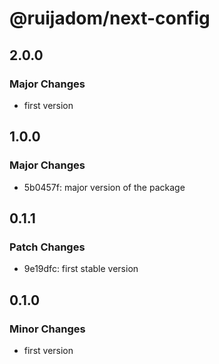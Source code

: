 # @ruijadom/next-config

## 2.0.0

### Major Changes

- first version

## 1.0.0

### Major Changes

- 5b0457f: major version of the package

## 0.1.1

### Patch Changes

- 9e19dfc: first stable version

## 0.1.0

### Minor Changes

- first version
